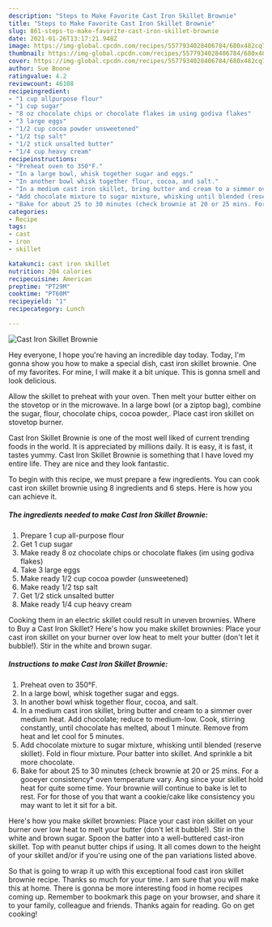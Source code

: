 ```yaml
---
description: "Steps to Make Favorite Cast Iron Skillet Brownie"
title: "Steps to Make Favorite Cast Iron Skillet Brownie"
slug: 861-steps-to-make-favorite-cast-iron-skillet-brownie
date: 2021-01-26T13:17:21.948Z
image: https://img-global.cpcdn.com/recipes/5577934028406784/680x482cq70/cast-iron-skillet-brownie-recipe-main-photo.jpg
thumbnail: https://img-global.cpcdn.com/recipes/5577934028406784/680x482cq70/cast-iron-skillet-brownie-recipe-main-photo.jpg
cover: https://img-global.cpcdn.com/recipes/5577934028406784/680x482cq70/cast-iron-skillet-brownie-recipe-main-photo.jpg
author: Sue Boone
ratingvalue: 4.2
reviewcount: 46108
recipeingredient:
- "1 cup allpurpose flour"
- "1 cup sugar"
- "8 oz chocolate chips or chocolate flakes im using godiva flakes"
- "3 large eggs"
- "1/2 cup cocoa powder unsweetened"
- "1/2 tsp salt"
- "1/2 stick unsalted butter"
- "1/4 cup heavy cream"
recipeinstructions:
- "Preheat oven to 350°F."
- "In a large bowl, whisk together sugar and eggs."
- "In another bowl whisk together flour, cocoa, and salt."
- "In a medium cast iron skillet, bring butter and cream to a simmer over medium heat. Add chocolate; reduce to medium-low. Cook, stirring constantly, until chocolate has melted, about 1 minute. Remove from heat and let cool for 5 minutes."
- "Add chocolate mixture to sugar mixture, whisking until blended (reserve skillet). Fold in flour mixture. Pour batter into skillet. And sprinkle a bit more chocolate."
- "Bake for about 25 to 30 minutes (check brownie at 20 or 25 mins. For a gooeyer consistency* oven temperature vary. Ang since your skillet hold heat for quite some time. Your brownie will continue to bake is let to rest. For for those of you that want a cookie/cake like consistency you may want to let it sit for a bit."
categories:
- Recipe
tags:
- cast
- iron
- skillet

katakunci: cast iron skillet 
nutrition: 204 calories
recipecuisine: American
preptime: "PT29M"
cooktime: "PT60M"
recipeyield: "1"
recipecategory: Lunch

---
```



![Cast Iron Skillet Brownie](https://img-global.cpcdn.com/recipes/5577934028406784/680x482cq70/cast-iron-skillet-brownie-recipe-main-photo.jpg)

Hey everyone, I hope you're having an incredible day today. Today, I'm gonna show you how to make a special dish, cast iron skillet brownie. One of my favorites. For mine, I will make it a bit unique. This is gonna smell and look delicious.

Allow the skillet to preheat with your oven. Then melt your butter either on the stovetop or in the microwave. In a large bowl (or a ziptop bag), combine the sugar, flour, chocolate chips, cocoa powder,. Place cast iron skillet on stovetop burner.

Cast Iron Skillet Brownie is one of the most well liked of current trending foods in the world. It is appreciated by millions daily. It is easy, it is fast, it tastes yummy. Cast Iron Skillet Brownie is something that I have loved my entire life. They are nice and they look fantastic.


To begin with this recipe, we must prepare a few ingredients. You can cook cast iron skillet brownie using 8 ingredients and 6 steps. Here is how you can achieve it.

<!--inarticleads1-->

##### The ingredients needed to make Cast Iron Skillet Brownie:

1. Prepare 1 cup all-purpose flour
1. Get 1 cup sugar
1. Make ready 8 oz chocolate chips or chocolate flakes (im using godiva flakes)
1. Take 3 large eggs
1. Make ready 1/2 cup cocoa powder (unsweetened)
1. Make ready 1/2 tsp salt
1. Get 1/2 stick unsalted butter
1. Make ready 1/4 cup heavy cream


Cooking them in an electric skillet could result in uneven brownies. Where to Buy a Cast Iron Skillet? Here&#39;s how you make skillet brownies: Place your cast iron skillet on your burner over low heat to melt your butter (don&#39;t let it bubble!). Stir in the white and brown sugar. 

<!--inarticleads2-->

##### Instructions to make Cast Iron Skillet Brownie:

1. Preheat oven to 350°F.
1. In a large bowl, whisk together sugar and eggs.
1. In another bowl whisk together flour, cocoa, and salt.
1. In a medium cast iron skillet, bring butter and cream to a simmer over medium heat. Add chocolate; reduce to medium-low. Cook, stirring constantly, until chocolate has melted, about 1 minute. Remove from heat and let cool for 5 minutes.
1. Add chocolate mixture to sugar mixture, whisking until blended (reserve skillet). Fold in flour mixture. Pour batter into skillet. And sprinkle a bit more chocolate.
1. Bake for about 25 to 30 minutes (check brownie at 20 or 25 mins. For a gooeyer consistency* oven temperature vary. Ang since your skillet hold heat for quite some time. Your brownie will continue to bake is let to rest. For for those of you that want a cookie/cake like consistency you may want to let it sit for a bit.


Here&#39;s how you make skillet brownies: Place your cast iron skillet on your burner over low heat to melt your butter (don&#39;t let it bubble!). Stir in the white and brown sugar. Spoon the batter into a well-buttered cast-iron skillet. Top with peanut butter chips if using. It all comes down to the height of your skillet and/or if you&#39;re using one of the pan variations listed above. 

So that is going to wrap it up with this exceptional food cast iron skillet brownie recipe. Thanks so much for your time. I am sure that you will make this at home. There is gonna be more interesting food in home recipes coming up. Remember to bookmark this page on your browser, and share it to your family, colleague and friends. Thanks again for reading. Go on get cooking!
